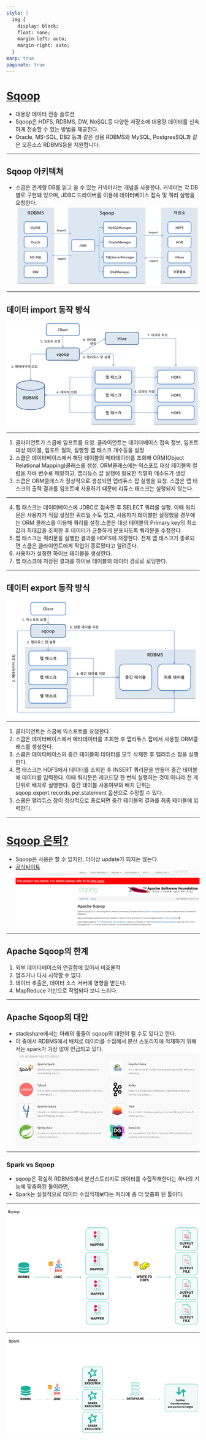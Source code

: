```yaml
---
style: |
  img {
    display: block;
    float: none;
    margin-left: auto;
    margin-right: auto;
  }
marp: true
paginate: true
---
```

# [Sqoop](https://excelsior-cjh.tistory.com/56)
- 대용량 데이터 전송 솔루션 
- Sqoop은 HDFS, RDBMS, DW, NoSQL등 다양한 저장소에 대용량 데이터를 신속하게 전송할 수 있는 방법을 제공한다.
- Oracle, MS-SQL, DB2 등과 같은 상용 RDBMS와 MySQL, PostgresSQL과 같은 오픈소스 RDBMS등을 지원합니다.

---
## Sqoop 아키텍처 
- 스쿱은 관계형 DB를 읽고 쓸 수 있는 커넥터라는 개념을 사용한다. 커넥터는 각 DB별로 구현돼 있으며, JDBC 드라이버를 이용해 데이터베이스 접속 및 쿼리 실행을 요청한다.
![Alt text](./img/sqoop/image.png)

---
## 데이터 import 동작 방식 
![Alt text](./img/sqoop/image-1.png)

---
1. 클라이언트가 스쿱에 임포트를 요청. 클라이언트는 데이터베이스 접속 정보, 임포트 대상 테이블, 임포트 질의, 실행할 맵 태스크 개수등을 설정
2. 스쿱은 데이터베이스에서 해당 테이블의 메타데이터를 조회해 ORM(Object Relational Mapping)클래스를 생성. ORM클래스에는 익스포트 대상 테이블의 컬럼을 자바 변수로 매핕하고, 맵리듀스 잡 실행에 필요한 직렬화 메소드가 생성
3. 스쿱은 ORM클래스가 정상적으로 생성되면 맵리듀스 잡 실행을 요청. 스쿱은 맵 태스크의 출력 결과를 임포트에 사용하기 때문에 리듀스 태스크는 실행되지 않는다.
---
4. 맵 태스크는 데이터베이스에 JDBC로 접속한 후 SELECT 쿼리를 실행. 이때 쿼리문은 사용자가 직접 설정한 쿼리일 수도 있고, 사용자가 테이블만 설정했을 경우에는 ORM 클래스를 이용해 쿼리를 설정.스쿱은 대상 테이블의 Primary key의 최소값과 최대값을 조회한 후 데이터가 균등하게 분포되도록 쿼리문을 수정한다.
5. 맵 태스크는 쿼리문을 실행한 결과를 HDFS에 저장한다. 전체 맵 태스크가 종료되면 스쿱은 클라이언트에게 작업이 종료됐다고 알려준다.
6. 사용자가 설정한 하이브 테이블을 생성한다.
7. 맵 태스크에 저장된 결과를 하이브 테이블의 데이터 경로로 로딩한다.
---
## 데이터 export 동작 방식 
![Alt text](./img/sqoop/image-2.png)

---
1. 클라이언트는 스쿱에 익스포트를 요청한다.
2. 스쿱은 데이터베이스에서 메타데이터를 조회한 후 맵리듀스 잡에서 사용할 ORM클래스를 생성한다.
3. 스쿱은 데이터베이스의 중간 테이블의 데이터를 모두 삭제한 후 맵리듀스 잡을 실행한다.
4. 맵 태스크는 HDFS에서 데이터를 조회한 후 INSERT 쿼리문을 만들어 중간 테이블에 데이터를 입력한다. 이때 쿼리문은 레코드당 한 번씩 실행하는 것이 아니라 천 개 단위로 배치로 실행한다. 중간 테이블 사용여부와 배치 단위는 sqoop.export.records.per.statement 옵션으로 수정할 수 있다.
5. 스쿱은 맵리듀스 잡이 정상적으로 종료되면 중간 테이블의 결과를 최종 테이블에 입력한다. 

---
# [Sqoop 은퇴?](https://hazel-developer.tistory.com/293)
- Sqoop은 사용은 할 수 있지만, 더이상 update가 되지는 않는다.
- [공식싸이트](https://sqoop.apache.org/)
![Alt text](./img/sqoop/image-3.png)

---
## Apache Sqoop의 한계
1. 외부 데이터베이스와 연결함에 있어서 비효율적
2. 멈추거나 다시 시작할 수 없다.
3. 데이터 추출은, 데이터 소스 서버에 영향을 받는다.
4. MapReduce 기반으로 작업되다 보니 느리다.

---
## Apache Sqoop의 대안 
- stackshare에서는 아래의 툴들이 sqoop의 대안이 될 수도 있다고 한다.
- 이 중에서 RDBMS에서 배치로 데이터를 수집해서 분산 스토리지에 적재하기 위해서는 spark가 가장 많이 언급되고 있다.
![Alt text](./img/sqoop/image-4.png)

---
### Spark vs Sqoop
- sqoop은 확실히 RDBMS에서 분산스토리지로 데이터를 수집적재한다는 하나의 기능에 맞춤화된 툴이라면,
- Spark는 실질적으로 데이터 수집적재보다는 처리에 좀 더 맞춤화 된 툴이다.

---
![Alt text](./img/sqoop/image-5.png)

---
![Alt text](./img/sqoop/image-6.png)

